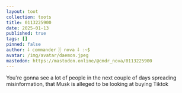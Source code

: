 ```yaml
---
layout: toot
collection: toots
title: 0113225900
date: 2025-01-13
published: true
tags: []
pinned: false
author: ⸸ commander ░ nova ⸸ :~$
avatar: /img/avatar/daemon.jpeg
mastodon: https://mastodon.online/@cmdr_nova/0113225900
---
```


You're gonna see a lot of people in the next couple of days spreading misinformation, that Musk is alleged to be looking at buying Tiktok
